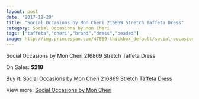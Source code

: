 ```yaml
---
layout: post
date: '2017-12-28'
title: "Social Occasions by Mon Cheri 216869 Stretch Taffeta Dress"
category: Social Occasions by Mon Cheri
tags: ["taffeta","cheri","brand","dress","beaded"]
image: http://img.princessan.com/47869-thickbox_default/social-occasions-by-mon-cheri-216869-stretch-taffeta-dress.jpg
---
```

Social Occasions by Mon Cheri 216869 Stretch Taffeta Dress

On Sales: **$218**
<a href="https://www.princessan.com/en/social-occasions-by-mon-cheri/21739-social-occasions-by-mon-cheri-216869-stretch-taffeta-dress.html"><amp-img layout="responsive" width="600" height="600" src="//img.princessan.com/47869-thickbox_default/social-occasions-by-mon-cheri-216869-stretch-taffeta-dress.jpg" alt="Social Occasions by Mon Cheri 216869 Stretch Taffeta Dress 0" /></a>
<a href="https://www.princessan.com/en/social-occasions-by-mon-cheri/21739-social-occasions-by-mon-cheri-216869-stretch-taffeta-dress.html"><amp-img layout="responsive" width="600" height="600" src="//img.princessan.com/47871-thickbox_default/social-occasions-by-mon-cheri-216869-stretch-taffeta-dress.jpg" alt="Social Occasions by Mon Cheri 216869 Stretch Taffeta Dress 1" /></a>
<a href="https://www.princessan.com/en/social-occasions-by-mon-cheri/21739-social-occasions-by-mon-cheri-216869-stretch-taffeta-dress.html"><amp-img layout="responsive" width="600" height="600" src="//img.princessan.com/47870-thickbox_default/social-occasions-by-mon-cheri-216869-stretch-taffeta-dress.jpg" alt="Social Occasions by Mon Cheri 216869 Stretch Taffeta Dress 2" /></a>

Buy it: [Social Occasions by Mon Cheri 216869 Stretch Taffeta Dress](https://www.princessan.com/en/social-occasions-by-mon-cheri/21739-social-occasions-by-mon-cheri-216869-stretch-taffeta-dress.html "Social Occasions by Mon Cheri 216869 Stretch Taffeta Dress")

View more: [Social Occasions by Mon Cheri](https://www.princessan.com/en/60-social-occasions-by-mon-cheri "Social Occasions by Mon Cheri")